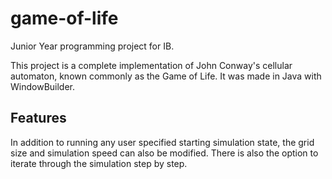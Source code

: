 # game-of-life
Junior Year programming project for IB.

This project is a complete implementation of John Conway's cellular automaton, known commonly as the Game of Life. It was made in Java with WindowBuilder.

## Features
In addition to running any user specified starting simulation state, the grid size and simulation speed can also be modified. There is also the option to iterate through the simulation step by step.
